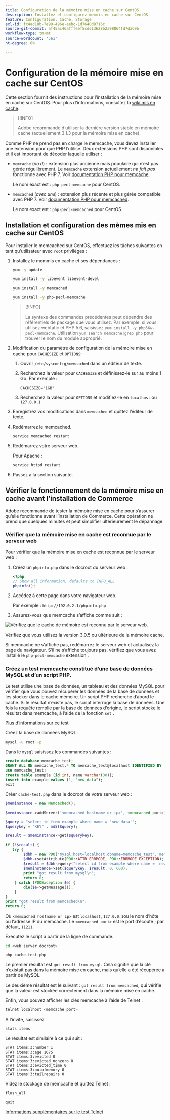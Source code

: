 ```yaml
---
title: Configuration de la mémoire mise en cache sur CentOS
description: Installez et configurez memmis en cache sur CentOS.
feature: Configuration, Cache, Storage
exl-id: fc4ad18b-7e99-496e-aebc-1d7640d8716c
source-git-commit: af45ac46afffeef5cd613628b2a98864fd7da69b
workflow-type: tm+mt
source-wordcount: '561'
ht-degree: 0%

---
```


# Configuration de la mémoire mise en cache sur CentOS

Cette section fournit des instructions pour l’installation de la mémoire mise en cache sur CentOS. Pour plus d’informations, consultez la [wiki mis en cache](https://github.com/memcached/old-wiki).

>[!INFO]
>
>Adobe recommande d’utiliser la dernière version stable en mémoire cache (actuellement 3.1.3 pour la mémoire mise en cache).

Comme PHP ne prend pas en charge le memcache, vous devez installer une extension pour que PHP l’utilise. Deux extensions PHP sont disponibles et il est important de décoder laquelle utiliser :

- `memcache` (_no d_) : extension plus ancienne mais populaire qui n’est pas gérée régulièrement.
Le `memcache` extension actuellement _ne fait pas_ fonctionne avec PHP 7. Voir [documentation PHP pour memcache](https://www.php.net/manual/en/book.memcache.php).

   Le nom exact est : `php-pecl-memcache` pour CentOS.

- `memcached` (_avec un`d`_) : extension plus récente et plus gérée compatible avec PHP 7. Voir [documentation PHP pour memcached](https://www.php.net/manual/en/book.memcached.php).

   Le nom exact est : `php-pecl-memcached` pour CentOS.

## Installation et configuration des mèmes mis en cache sur CentOS

Pour installer le memcached sur CentOS, effectuez les tâches suivantes en tant qu’utilisateur avec `root` privilèges :

1. Installez le memmis en cache et ses dépendances :

   ```bash
   yum -y update
   ```

   ```bash
   yum install -y libevent libevent-devel
   ```

   ```bash
   yum install -y memcached
   ```

   ```bash
   yum install -y php-pecl-memcache
   ```

   >[!INFO]
   >
   >La syntaxe des commandes précédentes peut dépendre des référentiels de package que vous utilisez. Par exemple, si vous utilisez webtatic et PHP 5.6, saisissez `yum install -y php56w-pecl-memcache`. Utilisation `yum search memcache|grep php` pour trouver le nom du module approprié.


1. Modification du paramètre de configuration de la mémoire mise en cache pour `CACHESIZE` et `OPTIONS`:

   1. Ouvrir `/etc/sysconfig/memcached` dans un éditeur de texte.
   1. Recherchez la valeur pour `CACHESIZE` et définissez-le sur au moins 1 Go. Par exemple :

      ```config
      CACHESIZE="1GB"
      ```

   1. Recherchez la valeur pour `OPTIONS` et modifiez-le en `localhost` ou `127.0.0.1`

1. Enregistrez vos modifications dans `memcached` et quittez l’éditeur de texte.
1. Redémarrez le memcached.

   ```bash
   service memcached restart
   ```

1. Redémarrez votre serveur web.

   Pour Apache :

   ```bash
   service httpd restart
   ```

1. Passez à la section suivante.

## Vérifier le fonctionnement de la mémoire mise en cache avant l’installation de Commerce

Adobe recommande de tester la mémoire mise en cache pour s’assurer qu’elle fonctionne avant l’installation de Commerce. Cette opération ne prend que quelques minutes et peut simplifier ultérieurement le dépannage.

### Vérifier que la mémoire mise en cache est reconnue par le serveur web

Pour vérifier que la mémoire mise en cache est reconnue par le serveur web :

1. Créez un `phpinfo.php` dans le docroot du serveur web :

   ```php
   <?php
   // Show all information, defaults to INFO_ALL
   phpinfo();
   ```

1. Accédez à cette page dans votre navigateur web.

   Par exemple : `http://192.0.2.1/phpinfo.php`

1. Assurez-vous que memcache s’affiche comme suit :

![Vérifiez que le cache de mémoire est reconnu par le serveur web.](../../assets/configuration/memcache.png)

Vérifiez que vous utilisez la version 3.0.5 ou ultérieure de la mémoire cache.

Si memcache ne s’affiche pas, redémarrez le serveur web et actualisez la page du navigateur. S’il ne s’affiche toujours pas, vérifiez que vous avez installé le `php-pecl-memcache` extension .

### Créez un test memcache constitué d’une base de données MySQL et d’un script PHP.

Le test utilise une base de données, un tableau et des données MySQL pour vérifier que vous pouvez récupérer les données de la base de données et les stocker dans le cache mémoire. Un script PHP recherche d’abord le cache. Si le résultat n’existe pas, le script interroge la base de données. Une fois la requête remplie par la base de données d’origine, le script stocke le résultat dans memcache, à l’aide de la fonction `set` .

[Plus d’informations sur ce test](https://www.digitalocean.com/community/tutorials/how-to-install-and-use-memcache-on-ubuntu-12-04)

Créez la base de données MySQL :

```bash
mysql -u root -p
```

Dans le `mysql` saisissez les commandes suivantes :

```sql
create database memcache_test;
GRANT ALL ON memcache_test.* TO memcache_test@localhost IDENTIFIED BY 'memcache_test';
use memcache_test;
create table example (id int, name varchar(30));
insert into example values (1, "new_data");
exit
```

Créer `cache-test.php` dans le docroot de votre serveur web :

```php
$meminstance = new Memcached();

$meminstance->addServer('<memcached hostname or ip>', <memcached port>);

$query = "select id from example where name = 'new_data'";
$querykey = "KEY" . md5($query);

$result = $meminstance->get($querykey);

if (!$result) {
   try {
        $dbh = new PDO('mysql:host=localhost;dbname=memcache_test','memcache_test','memcache_test');
        $dbh->setAttribute(PDO::ATTR_ERRMODE, PDO::ERRMODE_EXCEPTION);
        $result = $dbh->query("select id from example where name = 'new_data'")->fetch();
        $meminstance->set($querykey, $result, 0, 600);
        print "got result from mysql\n";
        return 0;
    } catch (PDOException $e) {
        die($e->getMessage());
    }
}
print "got result from memcached\n";
return 0;
```

Où `<memcached hostname or ip>` est `localhost`, `127.0.0.1`ou le nom d’hôte ou l’adresse IP du memcache. Le `<memcached port>` est le port d’écoute ; par défaut, `11211`.

Exécutez le script à partir de la ligne de commande.

```bash
cd <web server docroot>
```

```bash
php cache-test.php
```

Le premier résultat est `got result from mysql`. Cela signifie que la clé n’existait pas dans la mémoire mise en cache, mais qu’elle a été récupérée à partir de MySQL.

Le deuxième résultat est le suivant : `got result from memcached`, qui vérifie que la valeur est stockée correctement dans la mémoire mise en cache.

Enfin, vous pouvez afficher les clés memcache à l’aide de Telnet :

```bash
telnet localhost <memcache port>
```

À l’invite, saisissez

```bash
stats items
```

Le résultat est similaire à ce qui suit :

```terminal
STAT items:3:number 1
STAT items:3:age 1075
STAT items:3:evicted 0
STAT items:3:evicted_nonzero 0
STAT items:3:evicted_time 0
STAT items:3:outofmemory 0
STAT items:3:tailrepairs 0
```

Videz le stockage de memcache et quittez Telnet :

```bash
flush_all
```

```bash
quit
```

[Informations supplémentaires sur le test Telnet](https://darkcoding.net/software/memcached-list-all-keys/)
